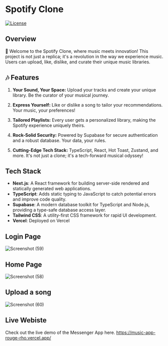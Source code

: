 # Spotify Clone

[![License](https://img.shields.io/badge/license-MIT-blue.svg)](LICENSE)

## Overview

🚀 Welcome to the Spotify Clone, where music meets innovation! This project is not just a replica; it's a revolution in the way we experience music. Users can upload, like, dislike, and curate their unique music libraries.

## 🎶 Features

1. **Your Sound, Your Space:** Upload your tracks and create your unique library. Be the curator of your musical journey.

2. **Express Yourself:** Like or dislike a song to tailor your recommendations. Your music, your preferences!

3. **Tailored Playlists:** Every user gets a personalized library, making the Spotify experience uniquely theirs.

4. **Rock-Solid Security:** Powered by Supabase for secure authentication and a robust database. Your data, your rules.

5. **Cutting-Edge Tech Stack:** TypeScript, React, Hot Toast, Zustand, and more. It's not just a clone; it's a tech-forward musical odyssey!


## Tech Stack

- **Next.js**: A React framework for building server-side rendered and statically generated web applications.
- **TypeScript**: Adds static typing to JavaScript to catch potential errors and improve code quality.
- **Supabase**: A modern database toolkit for TypeScript and Node.js, providing a type-safe database access layer.
- **Tailwind CSS**: A utility-first CSS framework for rapid UI development.
- **Vercel**: Deployed on Vercel
## Login Page
![Screenshot (59)](https://github.com/ShafiaAnsar/Spotify/assets/92047387/d9479aa8-38c2-44e8-84f0-c40aa16cf55d)
## Home Page
![Screenshot (58)](https://github.com/ShafiaAnsar/Spotify/assets/92047387/6a922aec-e4e7-4a50-a25f-9cfdc3012f3b)
## Upload a song
![Screenshot (60)](https://github.com/ShafiaAnsar/Spotify/assets/92047387/0d7ffa6e-de0c-4268-99df-ff81ab0cf760)
## Live Webiste
Check out the live demo of the Messenger App here. https://music-app-rouge-rho.vercel.app/
